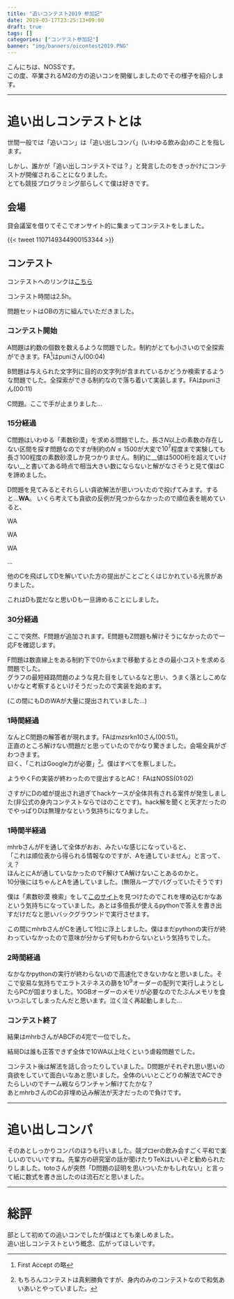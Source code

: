 ```yaml
---
title: "追いコンテスト2019 参加記"
date: 2019-03-17T23:25:13+09:00
draft: true
tags: []
categories: ["コンテスト参加記"]
banner: "img/banners/oicontest2019.PNG"
---
```


こんにちは、NOSSです。  
この度、卒業されるM2の方の追いコンを開催しましたのでその様子を紹介します。

<!--more-->

---

# 追い出しコンテストとは

世間一般では「追いコン」は「追い出しコンパ」(いわゆる飲み会)のことを指します。  

しかし、誰かが「追い出しコンテストでは？」と発言したのをきっかけにコンテストが開催されることになりました。  
とても競技プログラミング部らしくて僕は好きです。

## 会場

貸会議室を借りてそこでオンサイト的に集まってコンテストをしました。

{{< tweet 1107149344900153344 >}}

## コンテスト

コンテストへのリンクは[こちら](https://onlinejudge.u-aizu.ac.jp/beta/room.html#YNUCPC_toto_con)

コンテスト時間は2.5h。

問題セットはOBの方に組んでいただきました。

### コンテスト開始

A問題は約数の個数を数えるような問題でした。制約がとても小さいので全探索ができます。FA[^1]はpuniさん(00:04)

B問題は与えられた文字列に目的の文字列が含まれているかどうか検索するような問題でした。全探索ができる制約なので落ち着いて実装します。FAはpuniさん(00:11)

C問題。ここで手が止まりました...

### 15分経過

C問題はいわゆる「素数砂漠」を求める問題でした。長さ$N$以上の素数の存在しない区間を探す問題なのですが制約の$N \le 1500$が大変で$10^7$程度まで実験しても長さ$100$程度の素数砂漠しか見つかりません。制約に__値は5000桁を超えていけない__と書いてある時点で相当大きい数にならないと解がなさそうと見て僕はCを諦めました。

D問題を見てみるとそれらしい貪欲解法が思いついたので投げてみます。すると...__WA__。 いくら考えても貪欲の反例が見つからなかったので順位表を眺めていると、

WA

WA

WA

...

他のCを飛ばしてDを解いていた方の提出がことごとくはじかれている光景がありました。

これはDも罠だなと思いDも一旦諦めることにしました。

### 30分経過

ここで突然、F問題が追加されます。E問題もZ問題も解けそうになかったので一応Fを確認します。

F問題は数直線上をある制約下で0からxまで移動するときの最小コストを求める問題でした。  
グラフの最短経路問題のような見た目をしているなと思い、うまく落としこめないかなと考察するといけそうだったので実装を始めます。

(この間にもDのWAが大量に提出されていました...)

### 1時間経過

なんとC問題の解答者が現れます。FAはmzsrkn10さん(00:51)。  
正直のところ解けない問題だと思っていたのでかなり驚きました。会場全員がざわつきます。  
曰く、「これはGoogle力が必要」[^2]。僕はすべてを察しました。

ようやくFの実装が終わったので提出するとAC！ FAはNOSS(01:02)

さすがにDの嘘が提出され過ぎてhackケースが全体共有される案件が発生しました(非公式の身内コンテストならではのことです)。hack解を聞くと天才だったのでやっぱりDは無理かなという気持ちになりました。

### 1時間半経過

mhrbさんがFを通して全体がおお、みたいな感じになっていると、  
「これは順位表から得られる情報なのですが、Aを通していません」と言って、え？  
ほんとにAが通していなかったのでF解けてA解けないことあるのかと。  
10分後にはちゃんとAを通していました。(無限ループでバグっていたそうです)

僕は「素数砂漠 検索」をして[このサイト](http://www.trnicely.net/gaps/gaplist.html)を見つけたのでこれを埋め込むかなあという気持ちになっていました。あとは多倍長が使えるpythonで答えを書き出すだけだなと思いバックグラウンドで実行させます。

この間にmhrbさんがCを通して1位に浮上しました。僕はまだpythonの実行が終わっていなかったので意味が分からず何もわからないという気持ちでした。

### 2時間経過

なかなかpythonの実行が終わらないので高速化できないかなと思いました。そこで安易な気持ちでエラトステネスの篩を$10^9$オーダーの配列で実行しようとしたらPCが固まりました。10GBオーダーのメモリが必要なのでたぶんメモリを食いつぶしてしまったんだと思います。泣く泣く再起動しました...

### コンテスト終了

結果はmhrbさんがABCFの4完で一位でした。

結局Dは誰も正答できず全体で10WA以上吐くという虐殺問題でした。

コンテスト後は解法を話し合ったりしていました。D問題がそれぞれ思い思いの貪欲をしていて面白いなあと思いました。全体のいいとこどりの解法でACできたらしいのでチーム戦ならワンチャン解けてたかな？  
あとmhrbさんのCの非埋め込み解法が天才だったので負けです。

---

# 追い出しコンパ

そのあとしっかりコンパのほうも行いました。競プロerの飲み会すごく平和で楽しいのでいいですね。先輩方の研究室の話が聞けたりTeXはいいぞと勧められたりしました。totoさんが突然「D問題の証明を思いついたかもしれない」と言って紙に数式を書き出したのは流石だと思いました。

---

# 総評

部として初めての追いコンでしたが僕はとても楽しめました。  
追い出しコンテストという概念、広がってほしいです。

[^1]: First Accept の略
[^2]: もちろんコンテストは真剣勝負ですが、身内のみのコンテストなので和気あいあいとやっていました。